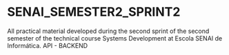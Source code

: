 # SENAI_SEMESTER2_SPRINT2
All practical material developed during the second sprint of the second semester of the technical course Systems Development at Escola SENAI de Informática. API - BACKEND
